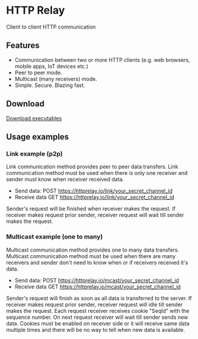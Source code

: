 # HTTP Relay
Client to client HTTP communication

## Features
- Communication between two or more HTTP clients (e.g. web browsers, mobile apps, IoT devices etc.)
- Peer to peer mode.
- Multicast (many receivers) mode.
- Simple. Secure. Blazing fast.

## Download
[Download executables](https://gitlab.com/jonas.jasas/httprelay/-/jobs/artifacts/master/browse/download?job=build:download)

## Usage examples

### Link example (p2p)
Link communication method provides peer to peer data transfers.
Link communication method must be used when there is only one receiver and sender must know when receiver received data.

- Send data: POST https://httprelay.io/link/your_secret_channel_id
- Receive data GET https://httprelay.io/link/your_secret_channel_id

Sender's request will be finished when receiver makes the request.
If receiver makes request prior sender, receiver request will wait till sender makes the request.

### Multicast example (one to many)
Multicast communication method provides one to many data transfers.
Multicast communication method must be used when there are many receivers and sender don't need to know when or if receivers received it's data.

- Send data: POST https://httprelay.io/mcast/your_secret_channel_id
- Receive data GET https://httprelay.io/mcast/your_secret_channel_id

Sender's request will finish as soon as all data is transferred to the server.
If receiver makes request prior sender, receiver request will idle till sender makes the request.
Each request receiver receives cookie "SeqId" with the sequence number.
On next request receiver will wait till sender sends new data.
Cookies must be enabled on receiver side or it will receive same data multiple times and there will be no way to tell when new data is available.